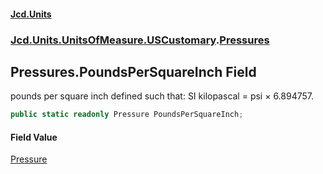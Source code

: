 #### [Jcd.Units](index 'index')
### [Jcd.Units.UnitsOfMeasure.USCustomary](Jcd.Units.UnitsOfMeasure.USCustomary 'Jcd.Units.UnitsOfMeasure.USCustomary').[Pressures](Pressures 'Jcd.Units.UnitsOfMeasure.USCustomary.Pressures')

## Pressures.PoundsPerSquareInch Field

pounds per square inch defined such that: SI kilopascal = psi × 6.894757.

```csharp
public static readonly Pressure PoundsPerSquareInch;
```

#### Field Value
[Pressure](Pressure 'Jcd.Units.UnitTypes.Pressure')
